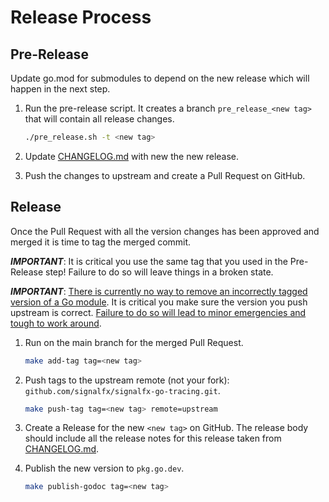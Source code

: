 # Release Process

## Pre-Release

Update go.mod for submodules to depend on the new release which will happen in the next step.

1. Run the pre-release script. It creates a branch `pre_release_<new tag>` that will contain all release changes.

    ```sh
    ./pre_release.sh -t <new tag>
    ```

2. Update [CHANGELOG.md](CHANGELOG.md) with new the new release.

3. Push the changes to upstream and create a Pull Request on GitHub.

## Release

Once the Pull Request with all the version changes has been approved and merged it is time to tag the merged commit.

***IMPORTANT***: It is critical you use the same tag that you used in the Pre-Release step!
Failure to do so will leave things in a broken state.

***IMPORTANT***: [There is currently no way to remove an incorrectly tagged version of a Go module](https://github.com/golang/go/issues/34189).
It is critical you make sure the version you push upstream is correct.
[Failure to do so will lead to minor emergencies and tough to work around](https://github.com/open-telemetry/opentelemetry-go/issues/331).

1. Run on the main branch for the merged Pull Request.

    ```sh
    make add-tag tag=<new tag>
    ```

2. Push tags to the upstream remote (not your fork): `github.com/signalfx/signalfx-go-tracing.git`.

    ```sh
    make push-tag tag=<new tag> remote=upstream
    ```

3. Create a Release for the new `<new tag>` on GitHub. The release body should include all the release notes for this release taken from [CHANGELOG.md](CHANGELOG.md#Unreleased).

4. Publish the new version to `pkg.go.dev`.

    ```sh
    make publish-godoc tag=<new tag>
    ```
